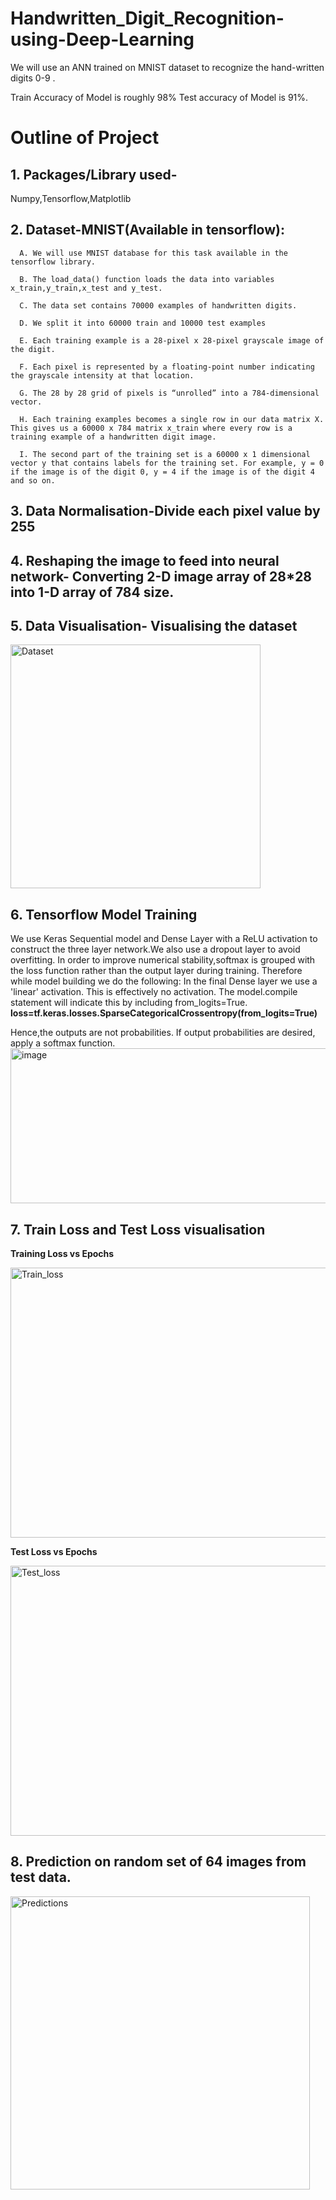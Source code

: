 # Handwritten_Digit_Recognition-using-Deep-Learning
We will use an ANN trained on MNIST dataset to recognize the hand-written digits 0-9 .

Train Accuracy of Model is roughly 98% Test accuracy of Model is 91%.
# Outline of Project
## 1. Packages/Library used-
   Numpy,Tensorflow,Matplotlib
## 2. Dataset-MNIST(Available in tensorflow):
      A. We will use MNIST database for this task available in the tensorflow library.
      
      B. The load_data() function loads the data into variables x_train,y_train,x_test and y_test.
      
      C. The data set contains 70000 examples of handwritten digits.
      
      D. We split it into 60000 train and 10000 test examples
      
      E. Each training example is a 28-pixel x 28-pixel grayscale image of the digit.
      
      F. Each pixel is represented by a floating-point number indicating the grayscale intensity at that location.
      
      G. The 28 by 28 grid of pixels is “unrolled” into a 784-dimensional vector.
      
      H. Each training examples becomes a single row in our data matrix X. This gives us a 60000 x 784 matrix x_train where every row is a training example of a handwritten digit image.
      
      I. The second part of the training set is a 60000 x 1 dimensional vector y that contains labels for the training set. For example, y = 0 if the image is of the digit 0, y = 4 if the image is of the digit 4 and so on.
## 3. Data Normalisation-Divide each pixel value by 255
## 4. Reshaping the image to feed into neural network- Converting 2-D image array of 28*28 into 1-D array of 784 size.
## 5. Data Visualisation- Visualising the dataset
   <img width="400" height="390" alt="Dataset" src="https://github.com/user-attachments/assets/a6cba10e-81fd-4ad7-811a-3a241b5429a0" />
   
## 6. Tensorflow Model Training
   We use Keras Sequential model and Dense Layer with a ReLU activation to construct the three layer network.We also use a dropout layer to avoid overfitting.
   In order to improve numerical  stability,softmax is grouped with the loss function rather than the output layer during training. Therefore while model building we do the following:
   In the final Dense layer we use a 'linear' activation. This is effectively no activation.
   The model.compile statement will indicate this by including from_logits=True.
   **loss=tf.keras.losses.SparseCategoricalCrossentropy(from_logits=True)**
   
   Hence,the outputs are not probabilities. If output probabilities are desired, apply a softmax function.
   <img width="877" height="248" alt="image" src="https://github.com/user-attachments/assets/fd4747d8-a1f2-4a47-aa6e-d82abcf405dc" />

## 7. Train Loss and Test Loss visualisation
  **Training Loss vs Epochs**
   
  <img width="576" height="432" alt="Train_loss" src="https://github.com/user-attachments/assets/dbc39509-1485-44b7-b2d7-402315951720" />
    
  **Test Loss vs Epochs**
   
  <img width="576" height="432" alt="Test_loss" src="https://github.com/user-attachments/assets/4a154df3-6fa7-41f8-a252-b2d1a6412703" />
  
## 8. Prediction on random set of  64 images from test data.

  <img width="479" height="469" alt="Predictions" src="https://github.com/user-attachments/assets/717f01cf-ae65-4b93-9a03-b8ee42159f9d" />



